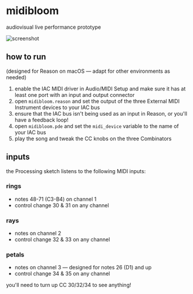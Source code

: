 # midibloom

audiovisual live performance prototype  

![screenshot](https://static.foldplop.com/misc/midibloom.png)

## how to run

(designed for Reason on macOS — adapt for other environments as needed)

1. enable the IAC MIDI driver in Audio/MIDI Setup and make sure it has at least one port with an input and output connector
2. open `midibloom.reason` and set the output of the three External MIDI Instrument devices to your IAC bus
3. ensure that the IAC bus isn't being used as an input in Reason, or you'll have a feedback loop!
4. open `midibloom.pde` and set the `midi_device` variable to the name of your IAC bus
5. play the song and tweak the CC knobs on the three Combinators

## inputs

the Processing sketch listens to the following MIDI inputs:

### rings

- notes 48-71 (C3-B4) on channel 1
- control change 30 & 31 on any channel

### rays

- notes on channel 2
- control change 32 & 33 on any channel

### petals

- notes on channel 3 — designed for notes 26 (D1) and up
- control change 34 & 35 on any channel

you'll need to turn up CC 30/32/34 to see anything!
